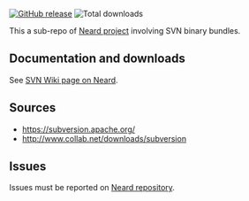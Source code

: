 [![GitHub release](https://img.shields.io/github/release/crazy-max/neard-bin-svn.svg?style=flat-square)](https://github.com/crazy-max/neard-bin-svn/releases/latest)
![Total downloads](https://img.shields.io/github/downloads/crazy-max/neard-bin-svn/total.svg?style=flat-square)

This a sub-repo of [Neard project](https://github.com/crazy-max/neard) involving SVN binary bundles.

## Documentation and downloads

See [SVN Wiki page on Neard](https://github.com/crazy-max/neard/wiki/binSVN).

## Sources

* https://subversion.apache.org/
* http://www.collab.net/downloads/subversion

## Issues

Issues must be reported on [Neard repository](https://github.com/crazy-max/neard/issues).
